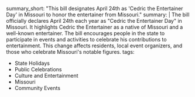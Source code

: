 summary_short: "This bill designates April 24th as 'Cedric the Entertainer Day' in Missouri to honor the entertainer from Missouri."
summary: |
  The bill officially declares April 24th each year as "Cedric the Entertainer Day" in Missouri. It highlights Cedric the Entertainer as a native of Missouri and a well-known entertainer. The bill encourages people in the state to participate in events and activities to celebrate his contributions to entertainment. This change affects residents, local event organizers, and those who celebrate Missouri's notable figures.
tags:
  - State Holidays
  - Public Celebrations
  - Culture and Entertainment
  - Missouri
  - Community Events
